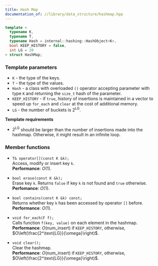 ```yaml
---
title: Hash Map
documentation_of: //library/data_structure/hashmap.hpp
---
```


```c++
template <
  typename K,
  typename T,
  typename Hash = internal::hashing::HashObject<K>,
  bool KEEP_HISTORY = false,
  int LG = 20
> struct HashMap;
```

### Template parameters

- `K` - the type of the keys.
- `T` - the type of the values.
- `Hash` - 	a class with overloaded `()` operator accepting parameter with type `K` and returning the `size_t` hash of the parameter.
- `KEEP_HISTORY` - if `true`, history of insertions is maintained in a vector to speed up `for_each` and `clear` at the cost of additional memory.
- `LG` - the number of buckets is $2^\text{LG}$.

**Template requirements**

- $2^\text{LG}$ should be larger than the number of insertions made into the hashmap. Otherwise, it might result in an infinite loop.

### Member functions

- `T& operator[](const K &k);`  
	Access, modify or insert key `k`.  
	**Performance**: $O(1)$.
	
- `bool erase(const K &k);`  
	Erase key `k`. Returns `false` if key `k` is not found and `true` otherwise.  
	**Perfomance**: $O(1)$.
	
- `bool contains(const K &k) const;`  
	Returns whether key `k` has been accessed by operator `[]` before.  
	**Performance**: $O(1)$.
	
- `void for_each(F f);`  
  Calls function `f(key, value)` on each element in the hashmap.  
	**Performance**: $O(\text{num\_insert})$ if `KEEP_HISTORY`, otherwise, $O\left(\frac{2^\text{LG}}{\omega}\right)$.
	
- `void clear();`  
	Clear the hashmap.  
	**Performance**: $O(\text{num\_insert})$ if `KEEP_HISTORY`, otherwise, $O\left(\frac{2^\text{LG}}{\omega}\right)$.
